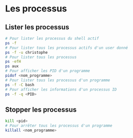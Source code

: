 # Les processus



## Lister les processus

```bash
# Pour lister les processus du shell actif
ps -f
# Pour lister tous les processus actifs d'un user donné
ps -f -u christophe
# Pour lister tous les processus
ps -efH
ps aux
# Pour afficher les PID d'un programme
pidof <nom_programme>
# Pour lister tous les processus d'un programme
ps -f -C bash
# Pour afficher les informations d'un processus ID
ps -f -q <PID>
```



## Stopper les processus

```bash
kill <pid>
# Pour arrêter tous les processus d'un programme
killall <nom_programme>
```

